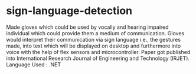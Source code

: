 # sign-language-detection
Made gloves which could be used by vocally and hearing impaired individual which could
provide them a medium of communication.
Gloves would interpret their communication via sign language i.e., the gestures made, into text
which will be displayed on desktop and furthermore into voice with the help of flex sensors and
microcontroller.
Paper got published into International Research Journal of Engineering and Technology
(IRJET).
Language Used : .NET
